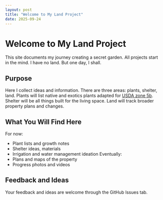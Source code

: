 ```yaml
---
layout: post
title: "Welcome to My Land Project"
date: 2025-09-24
---
```


# Welcome to My Land Project

This site documents my journey creating a secret garden.
All projects start in the mind. 
I have no land. 
But one day, I shall. 

## Purpose

Here I collect ideas and information.
There are three areas: plants, shelter, land.
Plants will list native and exotics plants adapted for [USDA zone 5b]([https://example.com](https://en.wikipedia.org/wiki/Hardiness_zone#:~:text=States%20at%201a.-,Definitions,-%5Bedit%5D)).
Shelter will be all things built for the living space.
Land will track broader property plans and changes. 

## What You Will Find Here

For now:
- Plant lists and growth notes  
- Shelter ideas, materials  
- Irrigation and water management ideation
Eventually:
- Plans and maps of the property
- Progress photos and videos

## Feedback and Ideas

Your feedback and ideas are welcome through the GitHub Issues tab.

